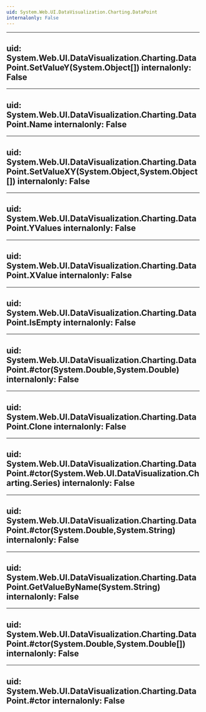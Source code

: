 ```yaml
---
uid: System.Web.UI.DataVisualization.Charting.DataPoint
internalonly: False
---
```


---
uid: System.Web.UI.DataVisualization.Charting.DataPoint.SetValueY(System.Object[])
internalonly: False
---

---
uid: System.Web.UI.DataVisualization.Charting.DataPoint.Name
internalonly: False
---

---
uid: System.Web.UI.DataVisualization.Charting.DataPoint.SetValueXY(System.Object,System.Object[])
internalonly: False
---

---
uid: System.Web.UI.DataVisualization.Charting.DataPoint.YValues
internalonly: False
---

---
uid: System.Web.UI.DataVisualization.Charting.DataPoint.XValue
internalonly: False
---

---
uid: System.Web.UI.DataVisualization.Charting.DataPoint.IsEmpty
internalonly: False
---

---
uid: System.Web.UI.DataVisualization.Charting.DataPoint.#ctor(System.Double,System.Double)
internalonly: False
---

---
uid: System.Web.UI.DataVisualization.Charting.DataPoint.Clone
internalonly: False
---

---
uid: System.Web.UI.DataVisualization.Charting.DataPoint.#ctor(System.Web.UI.DataVisualization.Charting.Series)
internalonly: False
---

---
uid: System.Web.UI.DataVisualization.Charting.DataPoint.#ctor(System.Double,System.String)
internalonly: False
---

---
uid: System.Web.UI.DataVisualization.Charting.DataPoint.GetValueByName(System.String)
internalonly: False
---

---
uid: System.Web.UI.DataVisualization.Charting.DataPoint.#ctor(System.Double,System.Double[])
internalonly: False
---

---
uid: System.Web.UI.DataVisualization.Charting.DataPoint.#ctor
internalonly: False
---
